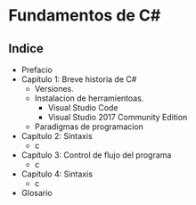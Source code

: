 # Fundamentos de C# #

## Indice #

* Prefacio
* Capítulo 1: Breve historia de C# 
  * Versiones.
  * Instalacion de herramientoas.
    * Visual Studio Code
    * Visual Studio 2017 Community Edition
  * Paradigmas de programacion
* Capítulo 2: Sintaxis
  * c
* Capítulo 3: Control de flujo del programa
  * c
* Capítulo 4: Sintaxis
  * c
* Glosario